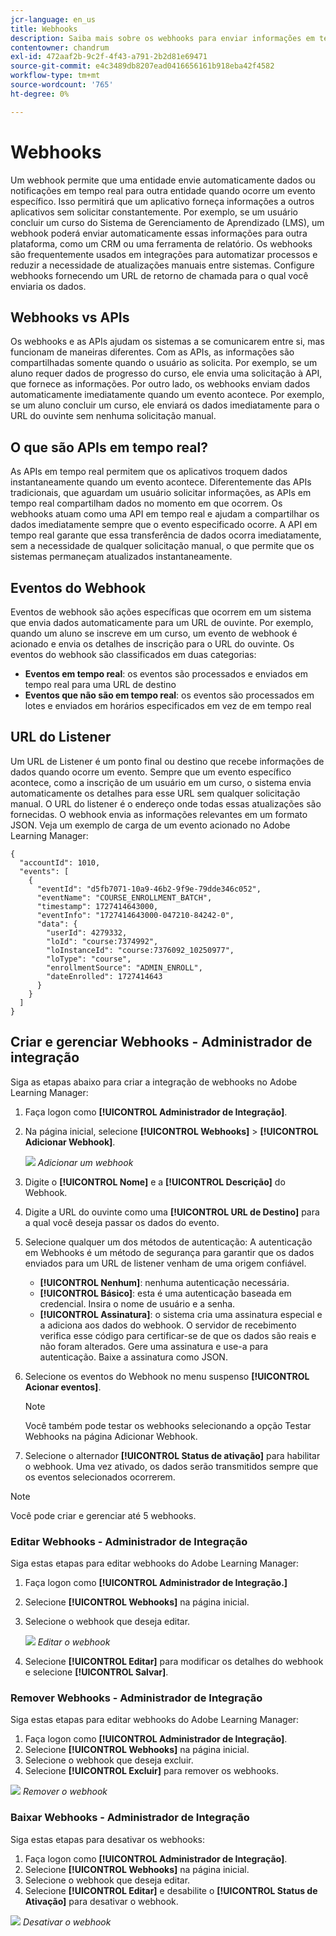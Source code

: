 ```yaml
---
jcr-language: en_us
title: Webhooks
description: Saiba mais sobre os webhooks para enviar informações em tempo real, como inscrições no curso, criação do curso e outras informações, para um URL específico
contentowner: chandrum
exl-id: 472aaf2b-9c2f-4f43-a791-2b2d81e69471
source-git-commit: e4c3489db8207ead0416656161b918eba42f4582
workflow-type: tm+mt
source-wordcount: '765'
ht-degree: 0%

---
```


# Webhooks

Um webhook permite que uma entidade envie automaticamente dados ou notificações em tempo real para outra entidade quando ocorre um evento específico. Isso permitirá que um aplicativo forneça informações a outros aplicativos sem solicitar constantemente. Por exemplo, se um usuário concluir um curso do Sistema de Gerenciamento de Aprendizado (LMS), um webhook poderá enviar automaticamente essas informações para outra plataforma, como um CRM ou uma ferramenta de relatório. Os webhooks são frequentemente usados em integrações para automatizar processos e reduzir a necessidade de atualizações manuais entre sistemas. Configure webhooks fornecendo um URL de retorno de chamada para o qual você enviaria os dados.

## Webhooks vs APIs

Os webhooks e as APIs ajudam os sistemas a se comunicarem entre si, mas funcionam de maneiras diferentes. Com as APIs, as informações são compartilhadas somente quando o usuário as solicita. Por exemplo, se um aluno requer dados de progresso do curso, ele envia uma solicitação à API, que fornece as informações. Por outro lado, os webhooks enviam dados automaticamente imediatamente quando um evento acontece. Por exemplo, se um aluno concluir um curso, ele enviará os dados imediatamente para o URL do ouvinte sem nenhuma solicitação manual.

## O que são APIs em tempo real?

As APIs em tempo real permitem que os aplicativos troquem dados instantaneamente quando um evento acontece. Diferentemente das APIs tradicionais, que aguardam um usuário solicitar informações, as APIs em tempo real compartilham dados no momento em que ocorrem. Os webhooks atuam como uma API em tempo real e ajudam a compartilhar os dados imediatamente sempre que o evento especificado ocorre. A API em tempo real garante que essa transferência de dados ocorra imediatamente, sem a necessidade de qualquer solicitação manual, o que permite que os sistemas permaneçam atualizados instantaneamente.

## Eventos do Webhook

Eventos de webhook são ações específicas que ocorrem em um sistema que envia dados automaticamente para um URL de ouvinte. Por exemplo, quando um aluno se inscreve em um curso, um evento de webhook é acionado e envia os detalhes de inscrição para o URL do ouvinte.
Os eventos do webhook são classificados em duas categorias:

* **Eventos em tempo real**: os eventos são processados e enviados em tempo real para uma URL de destino
* **Eventos que não são em tempo real**: os eventos são processados em lotes e enviados em horários especificados em vez de em tempo real

## URL do Listener

Um URL de Listener é um ponto final ou destino que recebe informações de dados quando ocorre um evento. Sempre que um evento específico acontece, como a inscrição de um usuário em um curso, o sistema envia automaticamente os detalhes para esse URL sem qualquer solicitação manual. O URL do listener é o endereço onde todas essas atualizações são fornecidas.
O webhook envia as informações relevantes em um formato JSON. Veja um exemplo de carga de um evento acionado no Adobe Learning Manager:

```
{
  "accountId": 1010,
  "events": [
    {
      "eventId": "d5fb7071-10a9-46b2-9f9e-79dde346c052",
      "eventName": "COURSE_ENROLLMENT_BATCH",
      "timestamp": 1727414643000,
      "eventInfo": "1727414643000-047210-84242-0",
      "data": {
        "userId": 4279332,
        "loId": "course:7374992",
        "loInstanceId": "course:7376092_10250977",
        "loType": "course",
        "enrollmentSource": "ADMIN_ENROLL",
        "dateEnrolled": 1727414643
      }
    }
  ]
}
```

## Criar e gerenciar Webhooks - Administrador de integração

Siga as etapas abaixo para criar a integração de webhooks no Adobe Learning Manager:

1. Faça logon como **[!UICONTROL Administrador de Integração]**.
2. Na página inicial, selecione **[!UICONTROL Webhooks]** > **[!UICONTROL Adicionar Webhook]**.

   ![](assets/create-webhook.png)
   _Adicionar um webhook_

3. Digite o **[!UICONTROL Nome]** e a **[!UICONTROL Descrição]** do Webhook.
4. Digite a URL do ouvinte como uma **[!UICONTROL URL de Destino]** para a qual você deseja passar os dados do evento.
5. Selecione qualquer um dos métodos de autenticação:
A autenticação em Webhooks é um método de segurança para garantir que os dados enviados para um URL de listener venham de uma origem confiável.
   * **[!UICONTROL Nenhum]**: nenhuma autenticação necessária.
   * **[!UICONTROL Básico]**: esta é uma autenticação baseada em credencial. Insira o nome de usuário e a senha.
   * **[!UICONTROL Assinatura]**: o sistema cria uma assinatura especial e a adiciona aos dados do webhook. O servidor de recebimento verifica esse código para certificar-se de que os dados são reais e não foram alterados. Gere uma assinatura e use-a para autenticação. Baixe a assinatura como JSON.
6. Selecione os eventos do Webhook no menu suspenso **[!UICONTROL Acionar eventos]**.

   >[!NOTE]
   >
   >Você também pode testar os webhooks selecionando a opção Testar Webhooks na página Adicionar Webhook.

7. Selecione o alternador **[!UICONTROL Status de ativação]** para habilitar o webhook. Uma vez ativado, os dados serão transmitidos sempre que os eventos selecionados ocorrerem.

>[!NOTE]
>
>Você pode criar e gerenciar até 5 webhooks.

### Editar Webhooks - Administrador de Integração

Siga estas etapas para editar webhooks do Adobe Learning Manager:

1. Faça logon como **[!UICONTROL Administrador de Integração.]**
2. Selecione **[!UICONTROL Webhooks]** na página inicial.
3. Selecione o webhook que deseja editar.

   ![](assets/edit-webhook.png)
   _Editar o webhook_
4. Selecione **[!UICONTROL Editar]** para modificar os detalhes do webhook e selecione **[!UICONTROL Salvar]**.

### Remover Webhooks - Administrador de Integração

Siga estas etapas para editar webhooks do Adobe Learning Manager:

1. Faça logon como **[!UICONTROL Administrador de Integração]**.
2. Selecione **[!UICONTROL Webhooks]** na página inicial.
3. Selecione o webhook que deseja excluir.
4. Selecione **[!UICONTROL Excluir]** para remover os webhooks.

![](assets/delete-webhooks.png)
_Remover o webhook_

### Baixar Webhooks - Administrador de Integração

Siga estas etapas para desativar os webhooks:

1. Faça logon como **[!UICONTROL Administrador de Integração]**.
2. Selecione **[!UICONTROL Webhooks]** na página inicial.
3. Selecione o webhook que deseja editar.
4. Selecione **[!UICONTROL Editar]** e desabilite o **[!UICONTROL Status de Ativação]** para desativar o webhook.

![](assets/retire-webhook.png)
_Desativar o webhook_

